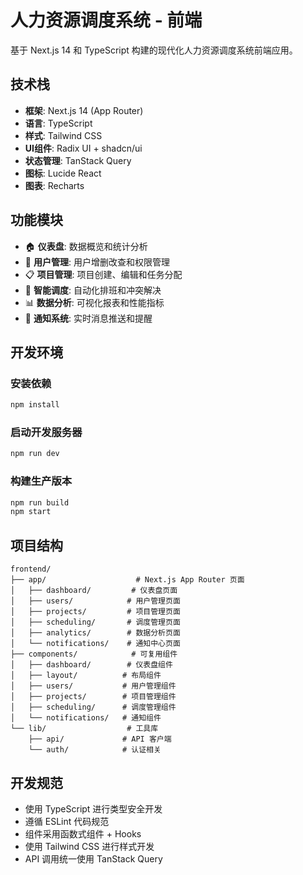 # 人力资源调度系统 - 前端

基于 Next.js 14 和 TypeScript 构建的现代化人力资源调度系统前端应用。

## 技术栈

- **框架**: Next.js 14 (App Router)
- **语言**: TypeScript
- **样式**: Tailwind CSS
- **UI组件**: Radix UI + shadcn/ui
- **状态管理**: TanStack Query
- **图标**: Lucide React
- **图表**: Recharts

## 功能模块

- 🏠 **仪表盘**: 数据概览和统计分析
- 👥 **用户管理**: 用户增删改查和权限管理
- 📋 **项目管理**: 项目创建、编辑和任务分配
- 📅 **智能调度**: 自动化排班和冲突解决
- 📊 **数据分析**: 可视化报表和性能指标
- 🔔 **通知系统**: 实时消息推送和提醒

## 开发环境

### 安装依赖

```bash
npm install
```

### 启动开发服务器

```bash
npm run dev
```

### 构建生产版本

```bash
npm run build
npm start
```

## 项目结构

```
frontend/
├── app/                    # Next.js App Router 页面
│   ├── dashboard/         # 仪表盘页面
│   ├── users/            # 用户管理页面
│   ├── projects/         # 项目管理页面
│   ├── scheduling/       # 调度管理页面
│   ├── analytics/        # 数据分析页面
│   └── notifications/    # 通知中心页面
├── components/            # 可复用组件
│   ├── dashboard/        # 仪表盘组件
│   ├── layout/          # 布局组件
│   ├── users/           # 用户管理组件
│   ├── projects/        # 项目管理组件
│   ├── scheduling/      # 调度管理组件
│   └── notifications/   # 通知组件
└── lib/                  # 工具库
    ├── api/             # API 客户端
    └── auth/            # 认证相关
```

## 开发规范

- 使用 TypeScript 进行类型安全开发
- 遵循 ESLint 代码规范
- 组件采用函数式组件 + Hooks
- 使用 Tailwind CSS 进行样式开发
- API 调用统一使用 TanStack Query
